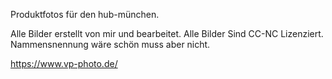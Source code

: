 Produktfotos für den hub-münchen. 

Alle Bilder erstellt von mir und bearbeitet. 
Alle Bilder Sind CC-NC Lizenziert. 
Nammensnennung wäre schön muss aber nicht. 

https://www.vp-photo.de/
